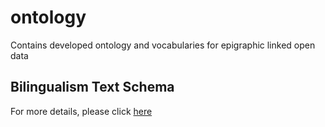 # ontology
Contains developed ontology and vocabularies for epigraphic linked open data

## Bilingualism Text Schema
For more details, please click [here](https://ontology.inscriptiones.org/bilingualism)
